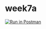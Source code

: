 # week7a

[![Run in Postman](https://run.pstmn.io/button.svg)](https://app.getpostman.com/run-collection/cb695ee71121df5dcd08)
